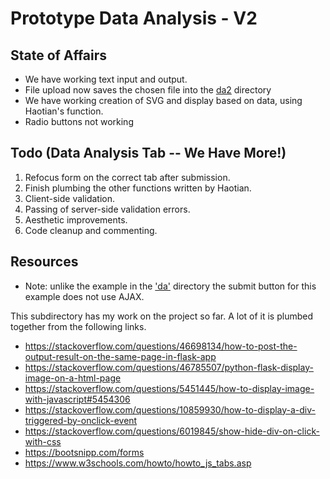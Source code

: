 # Prototype Data Analysis - V2

## State of Affairs
* We have working text input and output.
* File upload now saves the chosen file into the [da2](https://github.com/DeniseMak/nlpstats-proto/tree/master/da2) directory
* We have working creation of SVG and display based on data, using Haotian's function.
* Radio buttons not working

## Todo (Data Analysis Tab -- We Have More!)
1. Refocus form on the correct tab after submission. 
2. Finish plumbing the other functions written by Haotian.
3. Client-side validation. 
4. Passing of server-side validation errors.
5. Aesthetic improvements.
6. Code cleanup and commenting.


## Resources

* Note: unlike the example in the ['da']([da2](https://github.com/DeniseMak/nlpstats-proto/tree/master/da)) directory the submit button for this example does not use AJAX.

This subdirectory has my work on the project so far. A lot of it is plumbed together from the following links.

* https://stackoverflow.com/questions/46698134/how-to-post-the-output-result-on-the-same-page-in-flask-app
* https://stackoverflow.com/questions/46785507/python-flask-display-image-on-a-html-page
* https://stackoverflow.com/questions/5451445/how-to-display-image-with-javascript#5454306
* https://stackoverflow.com/questions/10859930/how-to-display-a-div-triggered-by-onclick-event
* https://stackoverflow.com/questions/6019845/show-hide-div-on-click-with-css
* https://bootsnipp.com/forms
* https://www.w3schools.com/howto/howto_js_tabs.asp
